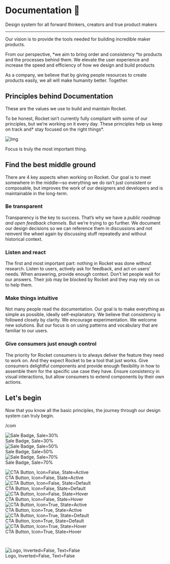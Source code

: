 
# Documentation 🚀

Design system for all forward thinkers, creators and true product makers

---

Our vision is to provide the tools needed for building incredible maker products.

From our perspective, *we aim to bring order and consistency *to products and the processes behind them. We elevate the user experience and increase the speed and efficiency of how we design and build products

As a company, we believe that by giving people resources to create products easily, we all will make humanity better. Together.

## Principles behind Documentation

These are the values we use to build and maintain Rocket.

To be honest, Rocket isn’t currently fully compliant with some of our principles, but we’re working on it every day. These principles help us keep on track and* stay focused on the right things*.

![Img](https://studio-assets.supernova.io/design-systems/14533/9289758a-6300-472a-bbc6-a57098081abf.jpeg?Expires=1990828800&Policy=eyJTdGF0ZW1lbnQiOlt7IlJlc291cmNlIjoiaHR0cHM6Ly9zdHVkaW8tYXNzZXRzLnN1cGVybm92YS5pby9kZXNpZ24tc3lzdGVtcy8xNDUzMy85Mjg5NzU4YS02MzAwLTQ3MmEtYmJjNi1hNTcwOTgwODFhYmYuanBlZyIsIkNvbmRpdGlvbiI6eyJEYXRlTGVzc1RoYW4iOnsiQVdTOkVwb2NoVGltZSI6MTk5MDgyODgwMH19fV19&Signature=E9DL6D-ZtS~4qaH18y5tnHC4gtpQUzZb85NmDFMuezn~MaWHPSumzBv6tXkxGqSgGyKh~9FaYnbfHkcJhU~4F~jdbuY70gbRxUpvnBtyCpz8o0mci-d2A9WoIZ3RGl11izD3c2WMfUaKhSaFlUw8cTGP-9vrqeUi58O2P4zYT9eAeyvOIFzQXgIgljhxiB9mIVU5a4j1vDL8ntJpagEZukKRskOgMrrB4LNQ-nRsvXFF7W5C5EkdoZPZf4jFxcQu2Yj6M9-bqNBXubYMsYYhEXqvqUOAnYVaE59E5PSSe43HKv2gp1ajSJ3ttHtTtCITO8Vyfh1FoTl03Z18ki8iZg__&Key-Pair-Id=APKAJGK34LCCAUR7N6LA)

Focus is truly the most important thing.

## Find the best middle ground

There are 4 key aspects when working on Rocket. Our goal is to meet somewhere in the middle—so everything we do isn’t just consistent or composable, but improves the work of our designers and developers and is maintainable in the long-term.

### Be transparent

Transparency is the key to success. That’s why we have a *public roadmap and open feedback channels*. But we’re trying to go further. We document our design decisions so we can reference them in discussions and not reinvent the wheel again by discussing stuff repeatedly and without historical context.

### Listen and react

The first and most important part: nothing in Rocket was done without research. Listen to users, actively ask for feedback, and act on users’ needs. When answering, provide enough context. Don’t let people wait for our answers. Their job may be blocked by Rocket and they may rely on us to help them.

### Make things intuitive

Not many people read the documentation. Our goal is to make everything as simple as possible, ideally self-explanatory. We believe that consistency is followed closely by clarity. We encourage experimentation. We welcome new solutions. But our focus is on using patterns and vocabulary that are familiar to our users.

### Give consumers just enough control

The priority for Rocket consumers is to always deliver the feature they need to work on. And they expect Rocket to be a tool that just works. Give consumers delightful components and provide enough flexibility in how to assemble them for the specific use case they have. Ensure consistency in visual interactions, but allow consumers to extend components by their own actions.

## Let's begin

Now that you know all the basic principles, the journey through our design system can truly begin.

/com

  
![Sale Badge, Sale=30%](https://studio-assets.supernova.io/design-systems/14533/f3e85ca1-d68c-4f36-86dc-16417b856e07.png?Expires=1990828800&Policy=eyJTdGF0ZW1lbnQiOlt7IlJlc291cmNlIjoiaHR0cHM6Ly9zdHVkaW8tYXNzZXRzLnN1cGVybm92YS5pby9kZXNpZ24tc3lzdGVtcy8xNDUzMy9mM2U4NWNhMS1kNjhjLTRmMzYtODZkYy0xNjQxN2I4NTZlMDcucG5nIiwiQ29uZGl0aW9uIjp7IkRhdGVMZXNzVGhhbiI6eyJBV1M6RXBvY2hUaW1lIjoxOTkwODI4ODAwfX19XX0_&Signature=KWulYRlMB-D1z~MVN30wcZiy1QykuEhEP6N82k2-F0cbsX1QK9f8Y1qeyGTaGStLrIIMpHvRVKUDEmZbGVV14B0U0-Ml85FoUVtYkK5K34LeaLxuEOJAnAAFP-3iX1wVquiW8ursdvjz-Qfs7bd89LPxB82KuAfPripGYgBlSj5AnnM8L5VAhjzbvtAD6nb2nUMz26PZMZ0of-VWIDqLeDtJrsB94kY~iBaIfgxKXs6kK-3zw4Bj9g5Gpn57xGDlpJIa1Q0ZSNyNYZszZPsB0KeSBs4K9VrtQA4upmhLQ8ZD3scgp8TS87Qs~s~Tvuv8krURVvFEMGGw9vEc1g8BTw__&Key-Pair-Id=APKAJGK34LCCAUR7N6LA)  
Sale Badge, Sale=30%  
![Sale Badge, Sale=50%](https://studio-assets.supernova.io/design-systems/14533/4446e7e3-db01-4867-a5a8-d452d4c6385b.png?Expires=1990828800&Policy=eyJTdGF0ZW1lbnQiOlt7IlJlc291cmNlIjoiaHR0cHM6Ly9zdHVkaW8tYXNzZXRzLnN1cGVybm92YS5pby9kZXNpZ24tc3lzdGVtcy8xNDUzMy80NDQ2ZTdlMy1kYjAxLTQ4NjctYTVhOC1kNDUyZDRjNjM4NWIucG5nIiwiQ29uZGl0aW9uIjp7IkRhdGVMZXNzVGhhbiI6eyJBV1M6RXBvY2hUaW1lIjoxOTkwODI4ODAwfX19XX0_&Signature=Pyqxyg5yHNpcL5K-PUaUYovzindCdNQp~HIKvgskDN1E82YCtMyaJOt2fZ-o7iY1~lApZZtkkZ4pEnh8tkrJop2YQTbT~A8EeSARmTrbDlCois699Ll8oGBKc8vfOxhkSe6ocsHGZ~sAjEWwRYpCyaP1xWsAt7U26IM8ypxwzsal-1hBku2sBtUxxByr4vpQCnLzFAvtZBU52NpK6QJ308KZt8UMYDf35dNwJW~sGYmalnytkc7NqMskiGQOecKXMyH-0mTeEQtDP-JhDhZYxPO5bQxaiJ-B2sb-km4eIJ-NVf68rcvdPQrUiXOPQwY7em8erKaGFG~n-a3OJ8U1tA__&Key-Pair-Id=APKAJGK34LCCAUR7N6LA)  
Sale Badge, Sale=50%  
![Sale Badge, Sale=70%](https://studio-assets.supernova.io/design-systems/14533/991bc0ac-9be6-4b51-9bba-a90c366c008a.png?Expires=1990828800&Policy=eyJTdGF0ZW1lbnQiOlt7IlJlc291cmNlIjoiaHR0cHM6Ly9zdHVkaW8tYXNzZXRzLnN1cGVybm92YS5pby9kZXNpZ24tc3lzdGVtcy8xNDUzMy85OTFiYzBhYy05YmU2LTRiNTEtOWJiYS1hOTBjMzY2YzAwOGEucG5nIiwiQ29uZGl0aW9uIjp7IkRhdGVMZXNzVGhhbiI6eyJBV1M6RXBvY2hUaW1lIjoxOTkwODI4ODAwfX19XX0_&Signature=GvYkcdHH3QdFbjdQbQjXy5v5nzgOhtjUZYXuJWf8ljomu-mDXXG-jJix5JDoM-333acpSdJOfz3bcTugwcwqq7R7y1UrGtj~8oVrQEfdnxe9otrkBx2BpWp5XTsEx~cIrCwYBB8Qdrhq2PdPZa4gpwlvvy6YPVr0~TnYqjNFgrGcQ9zqCvEe1bjEUQ2KUsR5mloUp27FoLJRbxeVmQz2T7fyS8wH2iFBo5VBOwgjtNeISMbC2Bl7CMJXDFa4Kg-Ld7nBHdRb0ZfK2ZVD7zpymNe46r9r5I765QzYEuUeJXsVuVDlenHICzVbW0N5jKOYV4HC2AHKHnN9GeqXNtL5aw__&Key-Pair-Id=APKAJGK34LCCAUR7N6LA)  
Sale Badge, Sale=70%  


  
![CTA Button, Icon=False, State=Active](https://studio-assets.supernova.io/design-systems/14533/d335490e-e196-4813-955e-8f30df7bb6c8.png?Expires=1990828800&Policy=eyJTdGF0ZW1lbnQiOlt7IlJlc291cmNlIjoiaHR0cHM6Ly9zdHVkaW8tYXNzZXRzLnN1cGVybm92YS5pby9kZXNpZ24tc3lzdGVtcy8xNDUzMy9kMzM1NDkwZS1lMTk2LTQ4MTMtOTU1ZS04ZjMwZGY3YmI2YzgucG5nIiwiQ29uZGl0aW9uIjp7IkRhdGVMZXNzVGhhbiI6eyJBV1M6RXBvY2hUaW1lIjoxOTkwODI4ODAwfX19XX0_&Signature=bxcxXkhPlfTLgcjioLP7ltSmdrkSLFegc5rNn6ruz~KqwJxCi8clxDGYV8SLYcMSk62X-a7oVXdMYsVa~nFBs6ZyIYXMhZsx9p4WY~Btom7unqC~mV1U0z7c1jwDKR~rYIn0vS7lpGaN8CVuJpo1cdDEAQsqP2~~ayiv~p-x4tyEWF3jo3ume2lV~cKyMlZYFxfPGZpZmjAfyaneDgGhAqGqkZ2DrSj9KKHFieMGyeOUBA2IfH2I3mv3IGGlp9ABGPaR3ptxqOAjL7cdUbm3oU11RriozT51QqtDeK7RWAEV8kZCVSwiXnFq6GO-SGY5FVgwM3rXDQkwomD~Bg3eHA__&Key-Pair-Id=APKAJGK34LCCAUR7N6LA)  
CTA Button, Icon=False, State=Active  
![CTA Button, Icon=False, State=Default](https://studio-assets.supernova.io/design-systems/14533/5a14a422-570f-4634-bc88-628a4379f079.png?Expires=1990828800&Policy=eyJTdGF0ZW1lbnQiOlt7IlJlc291cmNlIjoiaHR0cHM6Ly9zdHVkaW8tYXNzZXRzLnN1cGVybm92YS5pby9kZXNpZ24tc3lzdGVtcy8xNDUzMy81YTE0YTQyMi01NzBmLTQ2MzQtYmM4OC02MjhhNDM3OWYwNzkucG5nIiwiQ29uZGl0aW9uIjp7IkRhdGVMZXNzVGhhbiI6eyJBV1M6RXBvY2hUaW1lIjoxOTkwODI4ODAwfX19XX0_&Signature=D7UAVPfQiziPDE6UhTDaI32f9e7cJ6piN4gMXEAvWrU~eb83IQN7cA1orTXsC2mY9iqL0WwVamqEkJ1yIuWnwypCb8ZKrx91OwApOwPQ8ji5-ff790An5CoZtE0fbmVn01r-XQejEOK6gincxXEMQbTOLB8XFsI0ngwAao6Di5mCWLYFo7zmvv~3hekpktR7za8i4kG3Jpt~Uhvgh8Ug~3Qgonc5EWOfde-i5PEkJnSE4DF~nMmNz79FZqUeys1JQqwnC7hM8oQFntT3l3d2RnqsUA2qmMCmG~Uu5ktciuUo9kdwG9Tj~RPF-7GwWzZPPUR91ax~18AJqLhAKH6DPw__&Key-Pair-Id=APKAJGK34LCCAUR7N6LA)  
CTA Button, Icon=False, State=Default  
![CTA Button, Icon=False, State=Hover](https://studio-assets.supernova.io/design-systems/14533/67a9ffe8-56e0-40b3-a911-ea796038c909.png?Expires=1990828800&Policy=eyJTdGF0ZW1lbnQiOlt7IlJlc291cmNlIjoiaHR0cHM6Ly9zdHVkaW8tYXNzZXRzLnN1cGVybm92YS5pby9kZXNpZ24tc3lzdGVtcy8xNDUzMy82N2E5ZmZlOC01NmUwLTQwYjMtYTkxMS1lYTc5NjAzOGM5MDkucG5nIiwiQ29uZGl0aW9uIjp7IkRhdGVMZXNzVGhhbiI6eyJBV1M6RXBvY2hUaW1lIjoxOTkwODI4ODAwfX19XX0_&Signature=YcJlAui2QRkgnlRlTvkBEksRmSNB3VIK3u2J-w~t94D5Bu71CK16LgHkfPIEtNr31U3Guj4b5VAeBEahft0X1lPavQGbDw-zxDTbHohRe25lVDkAWJwTKGG2nVeQ~jPc7g2cG2KYFXgPU-UhGZg1AmhkAkL4Xsw7LUQmnnJEjdfyrTyPBxOg5fPmA6D3PX9k-c3m4K3QcwJpMhye~ioRohKVTavVKoFzilOCLiX81mdwPj9K-BtV5a6EjSa5CXB2qz5r4j14ZL-xRTdBagvh3F1IuGZZoWKf63HjRV4FjPSGBt78V2j9Ye95eaSR9e4GBvuWMUF8UmyfYU19aH2atw__&Key-Pair-Id=APKAJGK34LCCAUR7N6LA)  
CTA Button, Icon=False, State=Hover  
![CTA Button, Icon=True, State=Active](https://studio-assets.supernova.io/design-systems/14533/a159f5f2-5e3e-488d-9ba3-03bb9bafd315.png?Expires=1990828800&Policy=eyJTdGF0ZW1lbnQiOlt7IlJlc291cmNlIjoiaHR0cHM6Ly9zdHVkaW8tYXNzZXRzLnN1cGVybm92YS5pby9kZXNpZ24tc3lzdGVtcy8xNDUzMy9hMTU5ZjVmMi01ZTNlLTQ4OGQtOWJhMy0wM2JiOWJhZmQzMTUucG5nIiwiQ29uZGl0aW9uIjp7IkRhdGVMZXNzVGhhbiI6eyJBV1M6RXBvY2hUaW1lIjoxOTkwODI4ODAwfX19XX0_&Signature=jGDhO3qPS3GNwA-ErsF5GZZcEj7sTN5-UN99s1AmqIDa~~uL7fgNcU8nG4KYIlse-e4ODqp16gsJelURqNo~lpGYtwV4eTlt8aMrVEjgtLy-DJS-nChWokVDvSMlVidqM9jp552yko3NIRVDD94vncior0JnOB7HpMm5lTvDAXKuS1NecsMQ8iAF0u1-2GUnUxDSwkK4r7vGONbUAnbdOdak6L-jJa4c~22LlssNMwY1xM9v5Ma1GzIiUDFST6G-Raq1KiAi-r~vhz-CouJVaOifzddecurvJYeGh7leggpdJPXBG0EloS007xQ2ghmAiySLhrwgHicTg950Yi72bg__&Key-Pair-Id=APKAJGK34LCCAUR7N6LA)  
CTA Button, Icon=True, State=Active  
![CTA Button, Icon=True, State=Default](https://studio-assets.supernova.io/design-systems/14533/e68161a6-c566-4132-a23f-eaa8c8e2d19c.png?Expires=1990828800&Policy=eyJTdGF0ZW1lbnQiOlt7IlJlc291cmNlIjoiaHR0cHM6Ly9zdHVkaW8tYXNzZXRzLnN1cGVybm92YS5pby9kZXNpZ24tc3lzdGVtcy8xNDUzMy9lNjgxNjFhNi1jNTY2LTQxMzItYTIzZi1lYWE4YzhlMmQxOWMucG5nIiwiQ29uZGl0aW9uIjp7IkRhdGVMZXNzVGhhbiI6eyJBV1M6RXBvY2hUaW1lIjoxOTkwODI4ODAwfX19XX0_&Signature=EZ7ltOk3yq6deRXbsYXewiu3riZ~Q9XLO93zSG1Jg5nGDQVJe6mpHSQhmZL2QdlsU1ZlP31UqIPDqc6BOq3iTqng1wZ3H6jv87R5-TKQhxozUSw7jpYXhLGbjWY4C9gkh6EfhL5-eVmHc2YVbOyVc4jpErxzYmyVTxDg8zKqb9TPuA9ZVToQqJRXby3shVyAwbDfj5Y92sQshUHqd61YpNUf5-e6eyWFIdcddQrw4y9PctmuNxx0X7XCzEGkB2Pw5T9EN2Iip3GU1nSMbLzWP5-lu2g8UH03w9lDAhjFJJFwPcu6EKHLUvm3jGsyBz-hvrdhUHHux1U8ZI2uLkBIkQ__&Key-Pair-Id=APKAJGK34LCCAUR7N6LA)  
CTA Button, Icon=True, State=Default  
![CTA Button, Icon=True, State=Hover](https://studio-assets.supernova.io/design-systems/14533/7d33e842-c18f-47af-8c8e-849e392c04cd.png?Expires=1990828800&Policy=eyJTdGF0ZW1lbnQiOlt7IlJlc291cmNlIjoiaHR0cHM6Ly9zdHVkaW8tYXNzZXRzLnN1cGVybm92YS5pby9kZXNpZ24tc3lzdGVtcy8xNDUzMy83ZDMzZTg0Mi1jMThmLTQ3YWYtOGM4ZS04NDllMzkyYzA0Y2QucG5nIiwiQ29uZGl0aW9uIjp7IkRhdGVMZXNzVGhhbiI6eyJBV1M6RXBvY2hUaW1lIjoxOTkwODI4ODAwfX19XX0_&Signature=mmPZIBIw0uFspTgPyI-kv-UxRdTemFBMpgz4P7J6qanSNGCnrzDfe~fWb4Y4Nan6fZMaF8dzEHZ8CIADJYHvccvSi2MBD-HBTzLuTRbr1Qp48AOzMhn0a9i2dgqEKeP2LRE5juNNnAbdtEBhj7zwW-E3jDpdaRM1Vwf~~D9MFEII65LS4mdDCaMgKahz1mkouZSdH2gL-5LmYpY~BHiBNVvKImVEqO7aHjz1uKcBbUXMpVY9IIFyWAkhHadM4Ji1PaXvchvf~eITHOodQ-n~muAVkte4-1OR-jzU1dIZCZjnuZuj6EvJ4kjwVz9BgGbFRURRuo8nLjna5dbnYlGNGQ__&Key-Pair-Id=APKAJGK34LCCAUR7N6LA)  
CTA Button, Icon=True, State=Hover  


```javascript  
  
```

  
![Logo, Inverted=False, Text=False](https://studio-assets.supernova.io/design-systems/14533/9df6fa46-cc47-4eb6-855e-7eb0051af46c.png?Expires=1990828800&Policy=eyJTdGF0ZW1lbnQiOlt7IlJlc291cmNlIjoiaHR0cHM6Ly9zdHVkaW8tYXNzZXRzLnN1cGVybm92YS5pby9kZXNpZ24tc3lzdGVtcy8xNDUzMy85ZGY2ZmE0Ni1jYzQ3LTRlYjYtODU1ZS03ZWIwMDUxYWY0NmMucG5nIiwiQ29uZGl0aW9uIjp7IkRhdGVMZXNzVGhhbiI6eyJBV1M6RXBvY2hUaW1lIjoxOTkwODI4ODAwfX19XX0_&Signature=bwfitwIEiv3rAP03jBh3sY~svBRAKUH8FuFFw2eaq~aw5YavkwGvy7e3o15noikY1D3hDLMeFJFFzkIjOnJKVKYJ2E3sqWiU5FmPNpUIc3q3r1rXYZZ104GrZZdeXZC9IjAZOgvCv4kTMEezs8USu-2fYmgSCGvSmtx2Zdho~0F8vQ5uJDaYeJW6u1CRbNF41TZmUZB1BMQCi48ipcd9CZoYWYFYrJSppWn1AQyX7IXz8NsGGMsRrHPWQfiIT2csJDqJOdPFP1-edcPtDiUPPldLUtHibc8bKuo3a5DeyOQEevqFX4yEwEsQNHGxi6mnzUu6kQwqKZ-TeluFYZC14Q__&Key-Pair-Id=APKAJGK34LCCAUR7N6LA)  
Logo, Inverted=False, Text=False  


  
  
